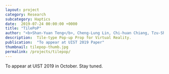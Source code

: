 ```yaml
---
layout: project
category: Research
subcategory: Haptics
date:  2019-07-24 00:00:00 +0000
title: "TilePoP"
author: "<b>Shan-Yuan Teng</b>, Cheng-Lung Lin, Chi-huan Chiang, Tzu-Sheng Kuo, Liwei Chan, Da-Yuan Huang, Bing-Yu Chen"
description:  Tile-type Pop-up Prop for Virtual Reality.
publication:  "To appear at UIST 2019 Paper"
thumbnail: tilepop-thumb.jpg
permalink: /projects/tilepop/
---
```


To appear at UIST 2019 in October. Stay tuned.
